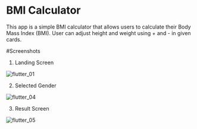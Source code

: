 # BMI Calculator

This app is a simple BMI calculator that allows users to calculate their Body Mass Index (BMI). User can adjust height and weight using + and - in given cards.

#Screenshots

1. Landing Screen

![flutter_01](https://github.com/BarryAllenCentralCity/BMICalculator_Flutter/assets/93136153/fbb7ee86-c779-4167-9536-3a613ebb0dc1)



2. Selected Gender

![flutter_04](https://github.com/BarryAllenCentralCity/BMICalculator_Flutter/assets/93136153/5f335cdb-f6c2-44cc-b3cf-07fafc4f5b99)


3. Result Screen

![flutter_05](https://github.com/BarryAllenCentralCity/BMICalculator_Flutter/assets/93136153/ec0d7088-9f44-4e73-869f-012fb7dc04e1)

